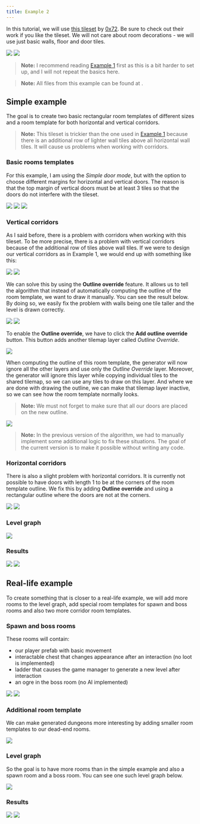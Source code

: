 ```yaml
---
title: Example 2
---
```


In this tutorial, we will use [this tileset](https://0x72.itch.io/dungeontileset-ii) by [0x72](https://0x72.itch.io/). Be sure to check out their work if you like the tileset. We will not care about room decorations - we will use just basic walls, floor and door tiles.

<Gallery>
    <Image src="2d/examples/example2/result1.png" caption="Simple example" />
    <Image src="2d/examples/example2/result_reallife1.png" caption="Real-life example" />
</Gallery>

> **Note:** I recommend reading [Example 1](example-1.md) first as this is a bit harder to set up, and I will not repeat the basics here.

> **Note:** All files from this example can be found at <Path path="2de:Example2" />.

<ExampleFeatures id="example-2" />

## Simple example

The goal is to create two basic rectangular room templates of different sizes and a room template for both horizontal and vertical corridors.

> **Note:** This tileset is trickier than the one used in [Example 1](example-1.md) because there is an additional row of lighter wall tiles above all horizontal wall tiles. It will cause us problems when working with corridors.

### Basic rooms templates

For this example, I am using the *Simple door mode*, but with the option to choose different margins for horizontal and vertical doors. The reason is that the top margin of vertical doors must be at least 3 tiles so that the doors do not interfere with the tileset.

<Image src="2d/examples/example2/door_mode.png" caption="Simple door mode with custom margins." />

<Gallery cols={2} fixedHeight>
    <Image src="2d/examples/example2/room_1.png" caption="Smaller room" />
    <Image src="2d/examples/example2/room_2.png" caption="Bigger room" />
</Gallery>

### Vertical corridors

As I said before, there is a problem with corridors when working with this tileset. To be more precise, there is a problem with vertical corridors because of the additional row of tiles above wall tiles. If we were to design our vertical corridors as in Example 1, we would end up with something like this:

<Gallery cols={2} fixedHeight>
    <Image src="2d/examples/example2/vertical_without_override.png" caption="Incorrent vertical corridor" />
    <Image src="2d/examples/example2/wrong_corridor2.png" caption="Incorrent connection" />
</Gallery>

We can solve this by using the **Outline override** feature. It allows us to tell the algorithm that instead of automatically computing the outline of the room template, we want to draw it manually. You can see the result below. By doing so, we easily fix the problem with walls being one tile taller and the level is drawn correctly.

<Gallery cols={2} fixedHeight>
    <Image src="2d/examples/example2/vertical_without_override.png" caption="Incorrect - Without outline override" />
    <Image src="2d/examples/example2/vertical_with_override.png" caption="Correct - With outline override" />
</Gallery>

To enable the **Outline override**, we have to click the **Add outline override** button. This button adds another tilemap layer called *Outline Override*. 

<Image src="2d/examples/example2/corridor_vertical_before_gui.png" caption="Add outline override button" />

When computing the outline of this room template, the generator will now ignore all the other layers and use only the *Outline Override* layer. Moreover, the generator will ignore this layer while copying individual tiles to the shared tilemap, so we can use any tiles to draw on this layer. And where we are done with drawing the outline, we can make that tilemap layer inactive, so we can see how the room template normally looks.

> **Note:** We must not forget to make sure that all our doors are placed on the new outline.

<Image src="2d/examples/example2/vertical_with_shown.png" caption="We can use any tiles to draw on the Outline Override layer as they are not used in the output." />

> **Note:** In the previous version of the algorithm, we had to manually implement some additional logic to fix these situations. The goal of the current version is to make it possible without writing any code.

### Horizontal corridors

There is also a slight problem with horizontal corridors. It is currently not possible to have doors with length 1 to be at the corners of the room template outline. We fix this by adding **Outline override** and using a rectangular outline where the doors are not at the corners.

<Gallery cols={2} fixedHeight>
    <Image src="2d/examples/example2/horizontal_no_override.png" caption="Incorrect - Without outline override. There must not be doors of length 1 at the corners of the outline." />
    <Image src="2d/examples/example2/hor_1x2.png" caption="Correct - With outline override. Doors are no longer at the corners of the outline." />
</Gallery>

### Level graph

<Image src="2d/examples/example2/level_graph1.png" caption="Level graph" />

### Results

<Gallery cols={2} fixedHeight>
    <Image src="2d/examples/example2/result2.png" caption="Example result" />
    <Image src="2d/examples/example2/result3.png" caption="Example result" />
</Gallery>

## Real-life example

To create something that is closer to a real-life example, we will add more rooms to the level graph, add special room templates for spawn and boss rooms and also two more corridor room templates.

### Spawn and boss rooms

These rooms will contain:
- our player prefab with basic movement
- interactable chest that changes appearance after an interaction (no loot is implemented)
- ladder that causes the game manager to generate a new level after interaction
- an ogre in the boss room (no AI implemented)

<Image src="2d/examples/example2/spawn.png" caption="Spawn room with our player prefab, chest and exit" />

<Image src="2d/examples/example2/boss.png" caption="Boss room with our enemy prefab, chest and exit" />

### Additional room template

We can make generated dungeons more interesting by adding smaller room templates to our dead-end rooms.

<Gallery cols={2} fixedHeight>
    <Image src="2d/examples/example2/room_3.png" caption="Additional room template" />
</Gallery>

### Level graph

So the goal is to have more rooms than in the simple example and also a spawn room and a boss room. You can see one such level graph below.

<Image src="2d/examples/example2/level_graph2.png" caption="Level graph" />

### Results

<Image src="2d/examples/example2/result_reallife2.png" caption="Example result" obsolete />

<Image src="2d/examples/example2/result_reallife3.png" caption="Example result" obsolete />
